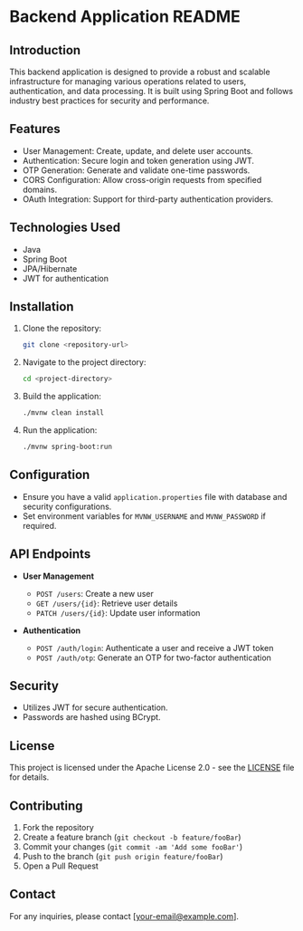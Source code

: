 # Backend Application README

## Introduction

This backend application is designed to provide a robust and scalable infrastructure for managing various operations related to users, authentication, and data processing. It is built using Spring Boot and follows industry best practices for security and performance.

## Features

- User Management: Create, update, and delete user accounts.
- Authentication: Secure login and token generation using JWT.
- OTP Generation: Generate and validate one-time passwords.
- CORS Configuration: Allow cross-origin requests from specified domains.
- OAuth Integration: Support for third-party authentication providers.


## Technologies Used

- Java
- Spring Boot
- JPA/Hibernate
- JWT for authentication


## Installation

1. Clone the repository:
   ```bash
   git clone <repository-url>
   ```

2. Navigate to the project directory:
   ```bash
   cd <project-directory>
   ```

3. Build the application:
   ```bash
   ./mvnw clean install
   ```

4. Run the application:
   ```bash
   ./mvnw spring-boot:run
   ```

## Configuration

- Ensure you have a valid `application.properties` file with database and security configurations.
- Set environment variables for `MVNW_USERNAME` and `MVNW_PASSWORD` if required.

## API Endpoints

- **User Management**
  - `POST /users`: Create a new user
  - `GET /users/{id}`: Retrieve user details
  - `PATCH /users/{id}`: Update user information

- **Authentication**
  - `POST /auth/login`: Authenticate a user and receive a JWT token
  - `POST /auth/otp`: Generate an OTP for two-factor authentication

## Security

- Utilizes JWT for secure authentication.
- Passwords are hashed using BCrypt.

## License

This project is licensed under the Apache License 2.0 - see the [LICENSE](LICENSE) file for details.

## Contributing

1. Fork the repository
2. Create a feature branch (`git checkout -b feature/fooBar`)
3. Commit your changes (`git commit -am 'Add some fooBar'`)
4. Push to the branch (`git push origin feature/fooBar`)
5. Open a Pull Request

## Contact

For any inquiries, please contact [your-email@example.com].

